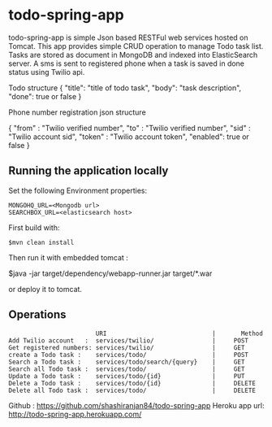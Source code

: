 todo-spring-app
===============

todo-spring-app is simple Json based RESTFul web services hosted on Tomcat. This app provides simple CRUD operation to manage Todo task list. Tasks are stored as document in MongoDB and indexed into ElasticSearch server. A sms is sent to registered phone when a task is saved in done status using Twilio api.

Todo structure
{
 "title": "title of todo task",
  "body": "task description",
  "done": true or false
}

Phone number registration json structure

{
 "from" : "Twilio verified number",
 "to" : "Twilio verified number",
 "sid" : "Twilio account sid",
 "token" : "Twilio account token",
 "enabled": true or false
}


## Running the application locally

Set the following Environment properties:

	MONGOHQ_URL=<Mongodb url>  
	SEARCHBOX_URL=<elasticsearch host>
	
	

First build with:

    $mvn clean install
    
Then run it with embedded tomcat :
	
   $java -jar target/dependency/webapp-runner.jar target/*.war

or deploy it to tomcat.


## Operations
 							URI								|		Method
	Add Twilio account	 :	services/twilio/				|	  POST
	Get registered numbers:	services/twilio/				|	  GET
 	create a Todo task :    services/todo/	 				|     POST
	Search a Todo task :  	services/todo/search/{query}	|     GET
	Search all Todo task :  services/todo/					|     GET
	Update a Todo task :	services/todo/{id}				|	  PUT
	Delete a Todo task :	services/todo/{id}				|	  DELETE
	Delete all Todo task :	services/todo/					|	  DELETE
	

Github : https://github.com/shashiranjan84/todo-spring-app
Heroku  app url: http://todo-spring-app.herokuapp.com/